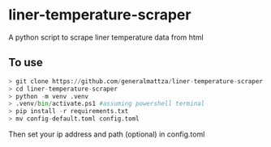 # liner-temperature-scraper
A python script to scrape liner temperature data from html

## To use
```python
> git clone https://github.com/generalmattza/liner-temperature-scraper.git
> cd liner-temperature-scraper
> python -m venv .venv
> .venv/bin/activate.ps1 #assuming powershell terminal
> pip install -r requirements.txt
> mv config-default.toml config.toml
```
Then set your ip address and path (optional) in config.toml
